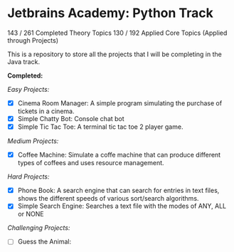 # Jetbrains Academy: Python Track

143 / 261 Completed Theory Topics
130 / 192 Applied Core Topics (Applied through Projects)

This is a repository to store all the projects that I will be completing in the Java track.

**Completed:**

*Easy Projects:*
- [x] Cinema Room Manager: A simple program simulating the purchase of tickets in a cinema. 
- [x] Simple Chatty Bot: Console chat bot
- [x] Simple Tic Tac Toe: A terminal tic tac toe 2 player game.

*Medium Projects:*
- [x] Coffee Machine: Simulate a coffe machine that can produce different types of coffees and uses resource management. 

*Hard Projects:*
- [x] Phone Book: A search engine that can search for entries in text files, shows the different speeds of various sort/search algorithms.
- [x] Simple Search Engine: Searches a text file with the modes of ANY, ALL or NONE

*Challenging Projects:*
- [ ] Guess the Animal: 
